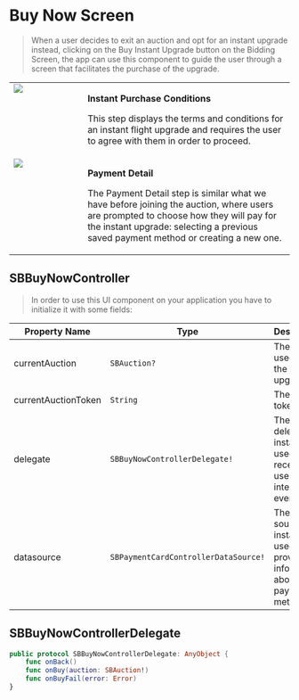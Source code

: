 # Buy Now Screen

> When a user decides to exit an auction and opt for an instant upgrade instead, clicking on the Buy Instant Upgrade button on the Bidding Screen, the app can use this component to guide the user through a screen that facilitates the purchase of the upgrade. 

<table width="100%" style="border-collapse: collapse; border: none;">
    <tr valign="top">
        <td width="25%">
            <img src="ui/images/buy-now-1.png"/>
        </td>
        <td width="70%">
            <p><b>Instant Purchase Conditions</b></p>
            <p>This step displays the terms and conditions for an instant flight upgrade and requires the user to agree with them in order to proceed.</p>
        </td>
    </tr>
        <tr valign="top">
        <td width="25%">
            <img src="ui/images/buy-now-2.png"/>
        </td>
        <td width="70%">
            <p><b>Payment Detail</b></p>
            <p>The Payment Detail step is similar what we have before joining the auction, where users are prompted to choose how they will pay for the instant upgrade: selecting a previous saved payment method or creating a new one.</p>
        </td>
    </tr>
</table>


## SBBuyNowController

> In order to use this UI component on your application you have to initialize it with some fields:

| **Property Name**   | **Type**                             | **Description**                                                             |
|---------------------|--------------------------------------|-----------------------------------------------------------------------------|
| currentAuction      | `SBAuction?`                         | The auction used to buy the instant upgrade                                 |
| currentAuctionToken | `String`                             | The auction token                                                           |
| delegate            | `SBBuyNowControllerDelegate!`        | The delegate instance used to receive the user interface events             |
| datasource          | `SBPaymentCardControllerDataSource!` | The data source instance used provide information about the payment methods |

## SBBuyNowControllerDelegate

```swift
public protocol SBBuyNowControllerDelegate: AnyObject {
    func onBack()
    func onBuy(auction: SBAuction!)
    func onBuyFail(error: Error)
}
```
